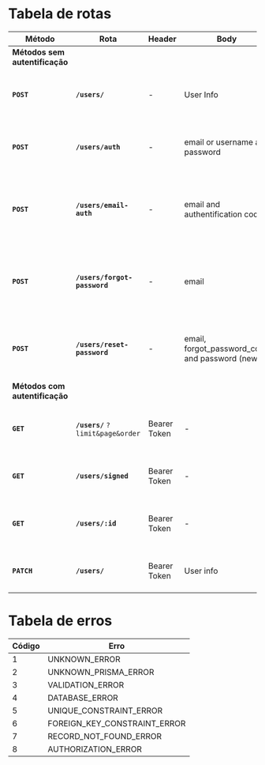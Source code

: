 # Tabela de rotas
| Método                         | Rota                              | Header       | Body                                           | Retorno                                                                  | Descrição                                                            |
| ------------------------------ | --------------------------------- | ------------ | ---------------------------------------------- | ------------------------------------------------------------------------ | -------------------------------------------------------------------- |
| **Métodos sem autentificação** |
| **`POST`**                     | **`/users/`**                     | -            | User Info                                      | New User Info (Envia código de autentificação no email)                  | Cria um novo usuário no banco de dados                               |
| **`POST`**                     | **`/users/auth`**                 | -            | email or username and password                 | Bearer Token (JWT Token)                                                 | Autentifica credenciais informada como login do usuário              |
| **`POST`**                     | **`/users/email-auth`**           | -            | email and authentification code                | "User's email has register!"                                             | Autentifica se o código informado é o mesmo que foi enviado no email |
| **`POST`**                     | **`/users/forgot-password`**      | -            | email                                          | "An authentication code was sent to your email, please check your inbox" | Envia código de restauração de senha no email                        |
| **`POST`**                     | **`/users/reset-password`**       | -            | email, forgot_password_code and password (new) | "User's forgot password request was accepted! Password was edited"       | Autentifica o código e se for válido altera a senha                  |
| **Métodos com autentificação** |
| **`GET`**                      | **`/users/`** `?limit&page&order` | Bearer Token | -                                              | Users Info and Page info                                                 | Lista todos os usuário com paginação disponível                      |
| **`GET`**                      | **`/users/signed`**               | Bearer Token | -                                              | User Signed                                                              | Lista os dados do usuário ativo                                      |
| **`GET`**                      | **`/users/:id`**                  | Bearer Token | -                                              | User with this id                                                        | Lista os dados do usuário com id informado                           |
| **`PATCH`**                    | **`/users/`**                     | Bearer Token | User info                                      | User Edited Info                                                         | Edita os dados do usuário ativo                                      |

# Tabela de erros
| Código | Erro                         |
| ------ | ---------------------------- |
| 1      | UNKNOWN_ERROR                |
| 2      | UNKNOWN_PRISMA_ERROR         |
| 3      | VALIDATION_ERROR             |
| 4      | DATABASE_ERROR               |
| 5      | UNIQUE_CONSTRAINT_ERROR      |
| 6      | FOREIGN_KEY_CONSTRAINT_ERROR |
| 7      | RECORD_NOT_FOUND_ERROR       |
| 8      | AUTHORIZATION_ERROR          |